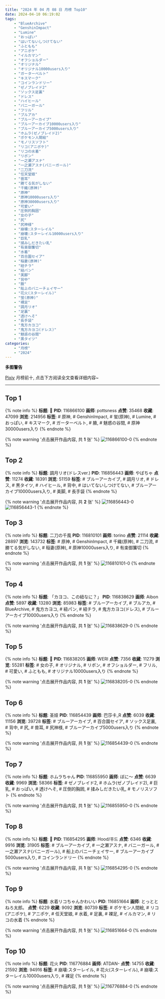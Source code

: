 ```yaml
---
title: "2024 年 04 月 08 日 月榜 Top10"
date: 2024-04-10 06:19:02
tags:
    - "BlueArchive"
    - "GenshinImpact"
    - "Lumine"
    - "おっぱい"
    - "はいてないしつけてない"
    - "ふともも"
    - "アニポケ"
    - "イルカマン"
    - "オフショルダー"
    - "オリジナル"
    - "オリジナル10000users入り"
    - "ガーターベルト"
    - "キスマーク"
    - "コインランドリー"
    - "ゼノブレイド2"
    - "ソックス足裏"
    - "ドレス"
    - "ハイヒール"
    - "バニーガール"
    - "フリル"
    - "ブルアカ"
    - "ブルーアーカイブ"
    - "ブルーアーカイブ10000users入り"
    - "ブルーアーカイブ5000users入り"
    - "ホムラ(ゼノブレイド2)"
    - "ポケモン人間絵"
    - "モノリスソフト"
    - "リコ(アニポケ)"
    - "リコの水着"
    - "リボン"
    - "一之瀬アスナ"
    - "一之瀬アスナ(バニーガール)"
    - "二刀流"
    - "任天堂娘"
    - "兽耳"
    - "勝てる気がしない"
    - "千織(原神)"
    - "原神"
    - "原神10000users入り"
    - "原神30000users入り"
    - "可愛い"
    - "圧倒的胸囲"
    - "女の子"
    - "尻"
    - "尻神様"
    - "崩壊:スターレイル"
    - "崩壊:スターレイル10000users入り"
    - "巨乳"
    - "揉みしだきたい乳"
    - "有楽御簾切"
    - "水着"
    - "百合園セイア"
    - "稲妻(原神)"
    - "紐チラ"
    - "紐パン"
    - "美脚"
    - "背中"
    - "腋"
    - "船上のバニーチェイサー"
    - "花火(スターレイル)"
    - "蛍(原神)"
    - "裸足"
    - "調月リオ"
    - "足裏"
    - "透けへそ"
    - "長手袋"
    - "鬼方カヨコ"
    - "鬼方カヨコ(ドレス)"
    - "魅惑の谷間"
    - "黒タイツ"
categories:
    - "月榜"
    - "2024"
---
```


<i class="fa fa-triangle-exclamation"></i>**多图警告**<i class="fa fa-triangle-exclamation"></i>

[Pixiv](https://www.pixiv.net/) 月榜前十, 点击下方阅读全文查看详细内容~

<!-- more -->

---

## Top 1

{% note info %}
**标题**: 💋
**PID**: 116866100 **画师**: pottsness
**点赞**: 35468 **收藏**: 47099 **浏览**: 214956
**标签**: # 原神, # GenshinImpact, # 蛍(原神), # Lumine, # おっぱい, # キスマーク, # ガーターベルト, # 腋, # 魅惑の谷間, # 原神30000users入り
{% endnote %}

{% note warning '点击展开作品内容, 共 **1** 张' %}
![116866100-0](https://i.pixiv.re/img-original/img/2024/03/13/00/00/32/116866100_p0.jpg)
{% endnote %}

## Top 2

{% note info %}
**标题**: 調月リオ(ドレスver.)
**PID**: 116856443 **画师**: やばちゃ
**点赞**: 11274 **收藏**: 18391 **浏览**: 51159
**标签**: # ブルーアーカイブ, # 調月リオ, # ドレス, # 黒タイツ, # ハイヒール, # 背中, # はいてないしつけてない, # ブルーアーカイブ10000users入り, # 美脚, # 長手袋
{% endnote %}

{% note warning '点击展开作品内容, 共 **2** 张' %}
![116856443-0](https://i.pixiv.re/img-original/img/2024/03/12/19/00/39/116856443_p0.png)
![116856443-1](https://i.pixiv.re/img-original/img/2024/03/12/19/00/39/116856443_p1.png)
{% endnote %}

## Top 3

{% note info %}
**标题**: 二刀の千風
**PID**: 116810101 **画师**: torino
**点赞**: 21114 **收藏**: 28897 **浏览**: 143732
**标签**: # 原神, # GenshinImpact, # 千織(原神), # 二刀流, # 勝てる気がしない, # 稲妻(原神), # 原神10000users入り, # 有楽御簾切
{% endnote %}

{% note warning '点击展开作品内容, 共 **1** 张' %}
![116810101-0](https://i.pixiv.re/img-original/img/2024/03/11/00/00/25/116810101_p0.jpg)
{% endnote %}

## Top 4

{% note info %}
**标题**: 「カヨコ、この紐なに？」
**PID**: 116838629 **画师**: Aibon
**点赞**: 5897 **收藏**: 13280 **浏览**: 85983
**标签**: # ブルーアーカイブ, # ブルアカ, # BlueArchive, # 鬼方カヨコ, # 紐パン, # 紐チラ, # 鬼方カヨコ(ドレス), # ブルーアーカイブ10000users入り
{% endnote %}

{% note warning '点击展开作品内容, 共 **1** 张' %}
![116838629-0](https://i.pixiv.re/img-original/img/2024/03/12/00/04/54/116838629_p0.jpg)
{% endnote %}

## Top 5

{% note info %}
**标题**: 💞
**PID**: 116838205 **画师**: WERI
**点赞**: 7356 **收藏**: 11279 **浏览**: 55281
**标签**: # 女の子, # オリジナル, # リボン, # オフショルダー, # フリル, # 可愛い, # ふともも, # オリジナル10000users入り
{% endnote %}

{% note warning '点击展开作品内容, 共 **1** 张' %}
![116838205-0](https://i.pixiv.re/img-original/img/2024/03/12/00/00/09/116838205_p0.png)
{% endnote %}

## Top 6

{% note info %}
**标题**: 圣娅
**PID**: 116854439 **画师**: 巴莎卡_R
**点赞**: 6039 **收藏**: 11156 **浏览**: 39728
**标签**: # ブルーアーカイブ, # 百合園セイア, # ソックス足裏, # 背中, # 尻, # 兽耳, # 尻神様, # ブルーアーカイブ5000users入り
{% endnote %}

{% note warning '点击展开作品内容, 共 **1** 张' %}
![116854439-0](https://i.pixiv.re/img-original/img/2024/03/12/17/38/34/116854439_p0.jpg)
{% endnote %}

## Top 7

{% note info %}
**标题**: ホムラちゃん
**PID**: 116855950 **画师**: ぼに～
**点赞**: 6639 **收藏**: 9969 **浏览**: 58366
**标签**: # ゼノブレイド2, # ホムラ(ゼノブレイド2), # 巨乳, # おっぱい, # 透けへそ, # 圧倒的胸囲, # 揉みしだきたい乳, # モノリスソフト
{% endnote %}

{% note warning '点击展开作品内容, 共 **1** 张' %}
![116855950-0](https://i.pixiv.re/img-original/img/2024/03/12/18/40/23/116855950_p0.jpg)
{% endnote %}

## Top 8

{% note info %}
**标题**: 💙
**PID**: 116854295 **画师**: Hood/후드
**点赞**: 6346 **收藏**: 9916 **浏览**: 31905
**标签**: # ブルーアーカイブ, # 一之瀬アスナ, # バニーガール, # 一之瀬アスナ(バニーガール), # 船上のバニーチェイサー, # ブルーアーカイブ5000users入り, # コインランドリー
{% endnote %}

{% note warning '点击展开作品内容, 共 **1** 张' %}
![116854295-0](https://i.pixiv.re/img-original/img/2024/03/12/17/31/15/116854295_p0.png)
{% endnote %}

## Top 9

{% note info %}
**标题**: 水着リコちゃんかわいい
**PID**: 116851664 **画师**: とっととねろ太郎。
**点赞**: 6229 **收藏**: 9092 **浏览**: 80739
**标签**: # ポケモン人間絵, # リコ(アニポケ), # アニポケ, # 任天堂娘, # 水着, # 足裏, # 裸足, # イルカマン, # リコの水着
{% endnote %}

{% note warning '点击展开作品内容, 共 **1** 张' %}
![116851664-0](https://i.pixiv.re/img-original/img/2024/03/12/15/03/37/116851664_p0.png)
{% endnote %}

## Top 10

{% note info %}
**标题**: 花火
**PID**: 116776884 **画师**: ATDAN-
**点赞**: 14755 **收藏**: 21592 **浏览**: 94916
**标签**: # 崩壊:スターレイル, # 花火(スターレイル), # 崩壊:スターレイル10000users入り, # 裸足
{% endnote %}

{% note warning '点击展开作品内容, 共 **1** 张' %}
![116776884-0](https://i.pixiv.re/img-original/img/2024/03/10/01/09/39/116776884_p0.png)
{% endnote %}
